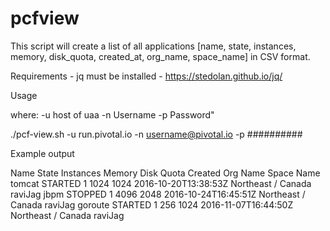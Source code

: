 # pcfview

This script will create a list of all applications [name, state, instances, memory, disk_quota, created_at, org_name, space_name] in CSV format.

Requirements - jq must be installed - https://stedolan.github.io/jq/

Usage

where:
    -u  host of uaa
    -n  Username
    -p  Password"

./pcf-view.sh -u run.pivotal.io -n username@pivotal.io -p ##########

Example output

Name	State	Instances	Memory	Disk Quota	Created	Org Name	Space Name
tomcat	STARTED	1	1024	1024	2016-10-20T13:38:53Z	Northeast / Canada	raviJag
jbpm	STOPPED	1	4096	2048	2016-10-24T16:45:51Z	Northeast / Canada	raviJag
goroute	STARTED	1	256	1024	2016-11-07T16:44:50Z	Northeast / Canada	raviJag
